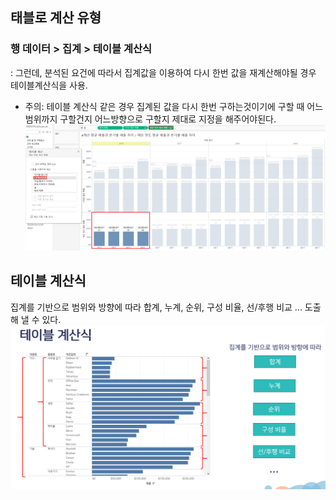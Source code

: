## 태블로 계산 유형
### 행 데이터 > 집계 > 테이블 계산식
: 그런데, 분석된 요건에 따라서 집계값을 이용하여 다시 한번 값을 재계산해야될 경우 테이블계산식을 사용.
* 주의: 테이블 계산식 같은 경우 집계된 값을 다시 한번 구하는것이기에 구할 때 어느범위까지 구할건지 어느방향으로 구할지 제대로 지정을 해주어야된다.
![테이블계산](./image/테이블계산.png) </br>


## 테이블 계산식
집계를 기반으로 범위와 방향에 따라
합계, 누계, 순위, 구성 비율, 선/후행 비교 ...
도출해 낼 수 있다.   
![테이블계산식](./image/테이블계산식.png) </br>